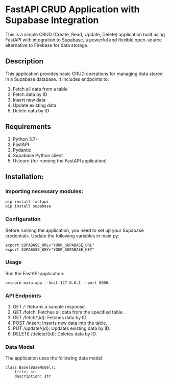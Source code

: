 # FastAPI CRUD Application with Supabase Integration
This is a simple CRUD (Create, Read, Update, Delete) application built using FastAPI with integration to Supabase, a powerful and flexible open-source alternative to Firebase for data storage.

## Description
This application provides basic CRUD operations for managing data stored in a Supabase database. It includes endpoints to:
1. Fetch all data from a table
2. Fetch data by ID
3. Insert new data
4. Update existing data
5. Delete data by ID

## Requirements
1. Python 3.7+
2. FastAPI
3. Pydantic
4. Supabase Python client
5. Uvicorn (for running the FastAPI application)

## Installation:

### Importing necessary modules:
```
pip install fastapi
pip install supabase
```

### Configuration
Before running the application, you need to set up your Supabase credentials. Update the following variables in main.py:
```
export SUPABASE_URL="YOUR_SUPABASE_URL"
export SUPABASE_KEY="YOUR_SUPABASE_KEY"
```
### Usage
Run the FastAPI application:
```
uvicorn main:app --host 127.0.0.1 --port 8000
```
### API Endpoints
1. GET /: Returns a sample response.
2. GET /fetch: Fetches all data from the specified table.
3. GET /fetch/{id}: Fetches data by ID.
4. POST /insert: Inserts new data into the table.
5. PUT /update/{id}: Updates existing data by ID.
6. DELETE /delete/{id}: Deletes data by ID.

### Data Model
The application uses the following data model:
```
class Base(BaseModel):
    title: str
    description: str
```





